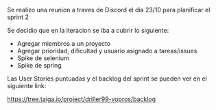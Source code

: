 Se realizo una reunion a traves de Discord el dia 23/10 para planificar el sprint 2

Se decidio que en la iteracion se iba a cubrir lo siguiente:


* Agregar miembros a un proyecto
* Agregar prioridad, dificultad y usuario asignado a tareas/issues
* Spike de selenium
* Spike de spring


Las User Stories puntuadas y el backlog del sprint se pueden ver en el siguiente link: 

https://tree.taiga.io/project/driller99-vopros/backlog